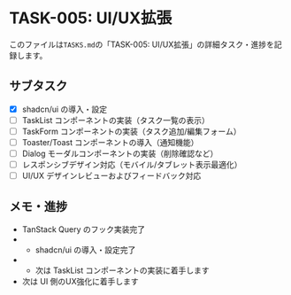 # TASK-005: UI/UX拡張

このファイルは`TASKS.md`の「TASK-005: UI/UX拡張」の詳細タスク・進捗を記録します。

## サブタスク
- [x] shadcn/ui の導入・設定
- [ ] TaskList コンポーネントの実装（タスク一覧の表示）
- [ ] TaskForm コンポーネントの実装（タスク追加/編集フォーム）
- [ ] Toaster/Toast コンポーネントの導入（通知機能）
- [ ] Dialog モーダルコンポーネントの実装（削除確認など）
- [ ] レスポンシブデザイン対応（モバイル/タブレット表示最適化）
- [ ] UI/UX デザインレビューおよびフィードバック対応

## メモ・進捗
- TanStack Query のフック実装完了
- - shadcn/ui の導入・設定完了
- - 次は TaskList コンポーネントの実装に着手します
- 次は UI 側のUX強化に着手します 